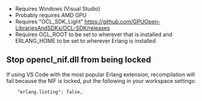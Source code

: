 - Requires Windows (Visual Studio)
- Probably requires AMD GPU
- Requires "OCL_SDK_Light" https://github.com/GPUOpen-LibrariesAndSDKs/OCL-SDK/releases
- Requires OCL_ROOT to be set to wherever that is installed and ERLANG_HOME to be set to wherever Erlang is installed

## Stop opencl_nif.dll from being locked

If using VS Code with the most popular Erlang extension, recompilation will fail because the NIF is locked, put the following in your workspace settings:

```
    "erlang.linting": false,
```
